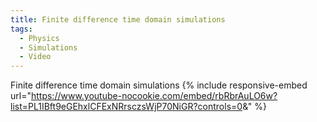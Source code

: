 ```yaml
---
title: Finite difference time domain simulations
tags:
  - Physics
  - Simulations
  - Video
---
```


Finite difference time domain simulations
{% include responsive-embed url="https://www.youtube-nocookie.com/embed/rbRbrAuLO6w?list=PL1IBft9eGEhxlCFExNRrsczsWjP70NiGR?controls=0&amp;" %}
